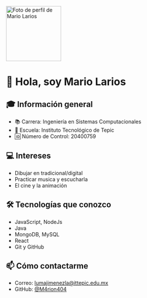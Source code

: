 <img src="https://avatars.githubusercontent.com/u/127457790?v=4" width="150" alt="Foto de perfil de Mario Larios" />

# 👋 Hola, soy Mario Larios

## 🎓 Información general
- 📚 Carrera: Ingeniería en Sistemas Computacionales
- 🏫 Escuela: Instituto Tecnológico de Tepic
- 🆔 Número de Control: 20400759

## 💻 Intereses
- Dibujar en tradicional/digital
- Practicar musica y escucharla
- El cine y la animación

## 🛠 Tecnologías que conozco
- JavaScript, NodeJs
- Java
- MongoDB, MySQL
- React
- Git y GitHub

## 📫 Cómo contactarme
- Correo: lumajimenezla@ittepic.edu.mx
- GitHub: [@M4rion404](https://github.com/M4rion404)